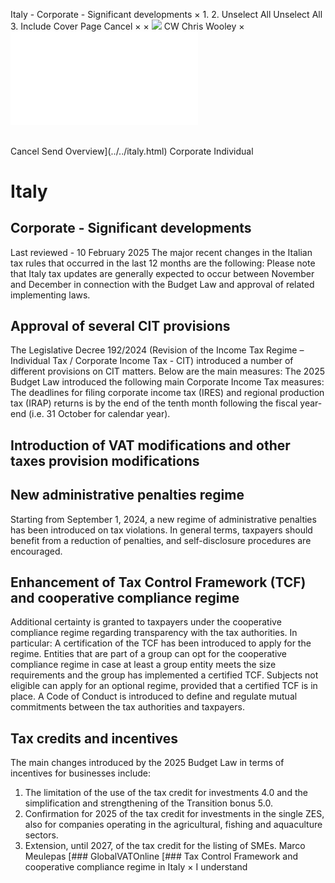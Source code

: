 Italy - Corporate - Significant developments
×
1.
2.
Unselect All
Unselect All
3.
Include Cover Page
Cancel
×
×
![](../../-/media/world-wide-tax-summaries/attachments/global---chris-wooley.ashx%3Frev=ac5e5f3223b34096b1afc2a6009c7320&revision=ac5e5f32-23b3-4096-b1af-c2a6009c7320&hash=859B7ADC84DC2CBEC9760E9E6EE7DE6D0A8BFCDF)
CW
Chris Wooley
×
![](significant-developments.html)
######
Cancel
Send
Overview](../../italy.html)
Corporate
Individual
# Italy
## Corporate - Significant developments
Last reviewed - 10 February 2025
The major recent changes in the Italian tax rules that occurred in the last 12 months are the following:
Please note that Italy tax updates are generally expected to occur between November and December in connection with the Budget Law and approval of related implementing laws.
## Approval of several CIT provisions
The Legislative Decree 192/2024 (Revision of the Income Tax Regime – Individual Tax / Corporate Income Tax - CIT) introduced a number of different provisions on CIT matters. Below are the main measures:
The 2025 Budget Law introduced the following main Corporate Income Tax measures:
The deadlines for filing corporate income tax (IRES) and regional production tax (IRAP) returns is by the end of the tenth month following the fiscal year-end (i.e. 31 October for calendar year).
## Introduction of VAT modifications and other taxes provision modifications
## New administrative penalties regime
Starting from September 1, 2024, a new regime of administrative penalties has been introduced on tax violations. In general terms, taxpayers should benefit from a reduction of penalties, and self-disclosure procedures are encouraged.
## Enhancement of Tax Control Framework (TCF) and cooperative compliance regime
Additional certainty is granted to taxpayers under the cooperative compliance regime regarding transparency with the tax authorities. In particular:
A certification of the TCF has been introduced to apply for the regime.
Entities that are part of a group can opt for the cooperative compliance regime in case at least a group entity meets the size requirements and the group has implemented a certified TCF.
Subjects not eligible can apply for an optional regime, provided that a certified TCF is in place.
A Code of Conduct is introduced to define and regulate mutual commitments between the tax authorities and taxpayers.
## Tax credits and incentives
The main changes introduced by the 2025 Budget Law in terms of incentives for businesses include:
1. The limitation of the use of the tax credit for investments 4.0 and the simplification and strengthening of the Transition bonus 5.0.
2. Confirmation for 2025 of the tax credit for investments in the single ZES, also for companies operating in the agricultural, fishing and aquaculture sectors.
4. Extension, until 2027, of the tax credit for the listing of SMEs.
Marco Meulepas
[### GlobalVATOnline
[### Tax Control Framework and cooperative compliance regime in Italy
×
I understand